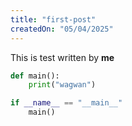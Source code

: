 ```yaml
---
title: "first-post"
createdOn: "05/04/2025"
---
```



This is test written by **me**

```python
def main():
    print("wagwan")

if __name__ == "__main__"
    main()
```